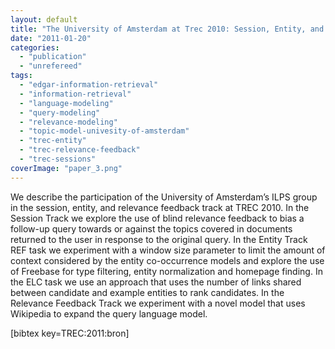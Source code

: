 ```yaml
---
layout: default
title: "The University of Amsterdam at Trec 2010: Session, Entity, and Relevance Feedback"
date: "2011-01-20"
categories:
  - "publication"
  - "unrefereed"
tags:
  - "edgar-information-retrieval"
  - "information-retrieval"
  - "language-modeling"
  - "query-modeling"
  - "relevance-modeling"
  - "topic-model-univesity-of-amsterdam"
  - "trec-entity"
  - "trec-relevance-feedback"
  - "trec-sessions"
coverImage: "paper_3.png"
---
```


We describe the participation of the University of Amsterdam’s ILPS group in the session, entity, and relevance feedback track at TREC 2010. In the Session Track we explore the use of blind relevance feedback to bias a follow-up query towards or against the topics covered in documents returned to the user in response to the original query. In the Entity Track REF task we experiment with a window size parameter to limit the amount of context considered by the entity co-occurrence models and explore the use of Freebase for type filtering, entity normalization and homepage finding. In the ELC task we use an approach that uses the number of links shared between candidate and example entities to rank candidates. In the Relevance Feedback Track we experiment with a novel model that uses Wikipedia to expand the query language model.

\[bibtex key=TREC:2011:bron\]
